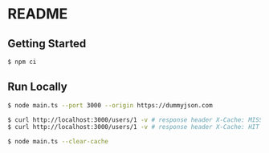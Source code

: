 # README

## Getting Started

```sh
$ npm ci
```

## Run Locally

```sh
$ node main.ts --port 3000 --origin https://dummyjson.com
```

```sh
$ curl http://localhost:3000/users/1 -v # response header X-Cache: MISS
$ curl http://localhost:3000/users/1 -v # response header X-Cache: HIT
```

```sh
$ node main.ts --clear-cache
```
